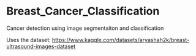 # Breast_Cancer_Classification
Cancer detection using image segmentaiton and classification

Uses the dataset:
https://www.kaggle.com/datasets/aryashah2k/breast-ultrasound-images-dataset
